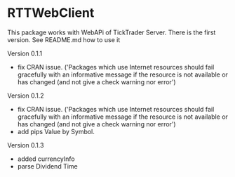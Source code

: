 # RTTWebClient

This package works with WebAPi of TickTrader Server. 
There is the first version. See README.md how to use it

Version 0.1.1
 - fix CRAN issue. ('Packages which use Internet resources should fail gracefully with an informative message
if the resource is not available or has changed (and not give a check warning nor error')

Version 0.1.2
 - fix CRAN issue. ('Packages which use Internet resources should fail gracefully with an informative message
if the resource is not available or has changed (and not give a check warning nor error')
 - add pips Value by Symbol.

Version 0.1.3
 - added currencyInfo
 - parse Dividend Time
